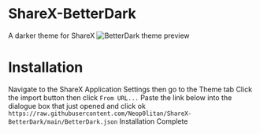 # ShareX-BetterDark
A darker theme for ShareX
![BetterDark theme preview](https://i.imgur.com/PazKkhF.png)

# Installation
Navigate to the ShareX Application Settings then go to the Theme tab
Click the import button then click `From URL...`
Paste the link below into the dialogue box that just opened and click ok
`https://raw.githubusercontent.com/Neop0litan/ShareX-BetterDark/main/BetterDark.json`
Installation Complete
